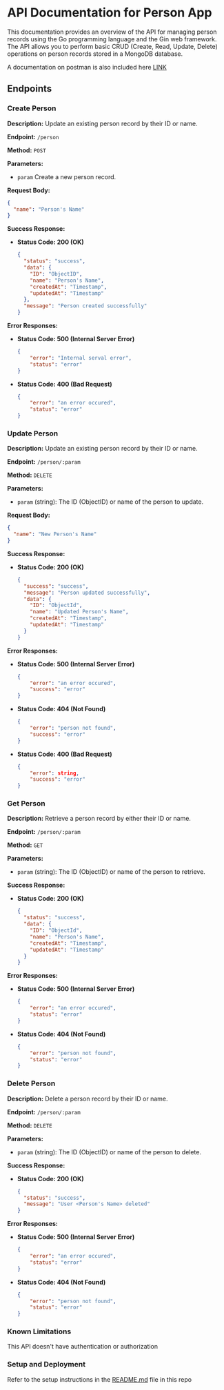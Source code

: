 # API Documentation for Person App

This documentation provides an overview of the API for managing person records using the Go programming language and the Gin web framework. The API allows you to perform basic CRUD (Create, Read, Update, Delete) operations on person records stored in a MongoDB database.

A documentation on postman is also included here [LINK](https://documenter.getpostman.com/view/20087483/2s9YC7RWQg) 

## Endpoints


### Create Person
**Description:** Update an existing person record by their ID or name.

**Endpoint:** `/person`

**Method:** `POST`

**Parameters:**
- `param` Create a new person record.

**Request Body:**
  ```json
  {
    "name": "Person's Name"
  }
  ```
**Success Response:**
  - **Status Code: 200 (OK)**
    ```json
    {
      "status": "success",
      "data": {
        "ID": "ObjectID",
        "name": "Person's Name",
        "createdAt": "Timestamp",
        "updatedAt": "Timestamp"
      },
      "message": "Person created successfully"
    }
    ```
**Error Responses:**
  - **Status Code: 500 (Internal Server Error)**
    ```json
    {
        "error": "Internal serval error",
        "status": "error"
    }
    ```
  - **Status Code: 400 (Bad Request)**
    ```json
    {
        "error": "an error occured",
        "status": "error"
    }
    ```

    

### Update Person
**Description:** Update an existing person record by their ID or name.

**Endpoint:** `/person/:param`

**Method:** `DELETE`

**Parameters:**
- `param` (string): The ID (ObjectID) or name of the person to update.

**Request Body:**
  ```json
  {
    "name": "New Person's Name"
  }
  ```
**Success Response:**
  - **Status Code: 200 (OK)**
    ```json
    {
      "success": "success",
      "message": "Person updated successfully",
      "data": {
        "ID": "ObjectId",
        "name": "Updated Person's Name",
        "createdAt": "Timestamp",
        "updatedAt": "Timestamp"
      }
    }
    ```
**Error Responses:**
  - **Status Code: 500 (Internal Server Error)**
    ```json
    {
        "error": "an error occured",
        "success": "error"
    }
    ```
  - **Status Code: 404 (Not Found)**
    ```json
    {
        "error": "person not found",
        "success": "error"
    }
    ```
  - **Status Code: 400 (Bad Request)**
    ```json
    {
        "error": string,
        "success": "error"
    }
    ```


### Get Person
**Description:** Retrieve a person record by either their ID or name.

**Endpoint:** `/person/:param`

**Method:** `GET`

**Parameters:**
- `param` (string): The ID (ObjectID) or name of the person to retrieve.

**Success Response:**
  - **Status Code: 200 (OK)**
    ```json
    {
      "status": "success",
      "data": {
        "ID": "ObjectId",
        "name": "Person's Name",
        "createdAt": "Timestamp",
        "updatedAt": "Timestamp"
      }
    }
    ```
**Error Responses:**
  - **Status Code: 500 (Internal Server Error)**
    ```json
    {
        "error": "an error occured",
        "status": "error"
    }
    ```
  - **Status Code: 404 (Not Found)**
    ```json
    {
        "error": "person not found",
        "status": "error"
    }
    ```



### Delete Person
**Description:** Delete a person record by their ID or name.

**Endpoint:** `/person/:param`

**Method:** `DELETE`

**Parameters:**
- `param` (string): The ID (ObjectID) or name of the person to delete.

**Success Response:**
  - **Status Code: 200 (OK)**
    ```json
    {
      "status": "success",
      "message": "User <Person's Name> deleted"
    }
    ```
**Error Responses:**
  - **Status Code: 500 (Internal Server Error)**
    ```json
    {
        "error": "an error occured",
        "status": "error"
    }
    ```
  - **Status Code: 404 (Not Found)**
    ```json
    {
        "error": "person not found",
        "status": "error"
    }
    ```

### Known Limitations
This API doesn't have authentication or authorization

### Setup and Deployment
Refer to the setup instructions in the [README.md](https://github.com/Hussein-miracle/hng-go-task-2/edit/master/README.md) file in this repo
